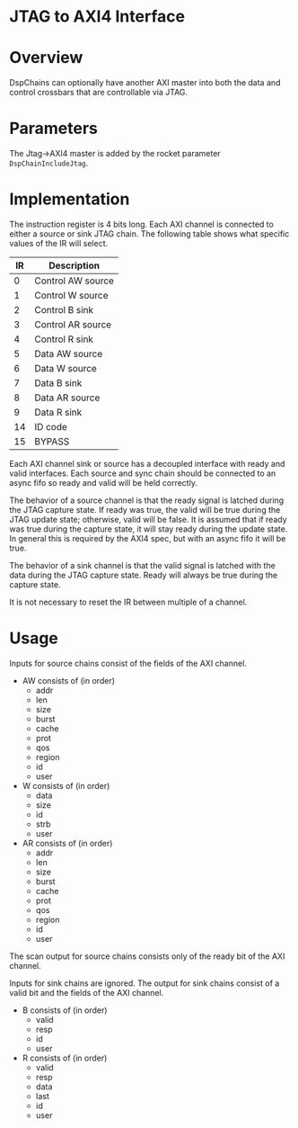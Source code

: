 JTAG to AXI4 Interface
======================

# Overview

DspChains can optionally have another AXI master into both the data and control crossbars that are controllable via JTAG.

# Parameters

The Jtag->AXI4 master is added by the rocket parameter `DspChainIncludeJtag`.

# Implementation

The instruction register is 4 bits long.
Each AXI channel is connected to either a source or sink JTAG chain.
The following table shows what specific values of the IR will select.

| IR   | Description       |
| ---- | ----------------- |
| 0    | Control AW source |
| 1    | Control W source  |
| 2    | Control B sink    |
| 3    | Control AR source |
| 4    | Control R sink    |
| 5    | Data AW source    |
| 6    | Data W source     |
| 7    | Data B sink       |
| 8    | Data AR source    |
| 9    | Data R sink       |
| 14   | ID code           |
| 15   | BYPASS            |

Each AXI channel sink or source has a decoupled interface with ready and valid interfaces.
Each source and sync chain should be connected to an async fifo so ready and valid will be held correctly.

The behavior of a source channel is that the ready signal is latched during the JTAG capture state.
If ready was true, the valid will be true during the JTAG update state; otherwise, valid will be false.
It is assumed that if ready was true during the capture state, it will stay ready during the update state.
In general this is required by the AXI4 spec, but with an async fifo it will be true.

The behavior of a sink channel is that the valid signal is latched with the data during the JTAG capture state.
Ready will always be true during the capture state.

It is not necessary to reset the IR between multiple of a channel.

# Usage

Inputs for source chains consist of the fields of the AXI channel.

* AW consists of (in order)
    * addr
    * len
    * size
    * burst
    * cache
    * prot
    * qos
    * region
    * id
    * user
* W consists of (in order)
    * data
    * size
    * id
    * strb
    * user
* AR consists of (in order)
    * addr
    * len
    * size
    * burst
    * cache
    * prot
    * qos
    * region
    * id
    * user

The scan output for source chains consists only of the ready bit of the AXI channel.

Inputs for sink chains are ignored.
The output for sink chains consist of a valid bit and the fields of the AXI channel.

* B consists of (in order)
    * valid
    * resp
    * id
    * user
* R consists of (in order)
    * valid
    * resp
    * data
    * last
    * id
    * user
